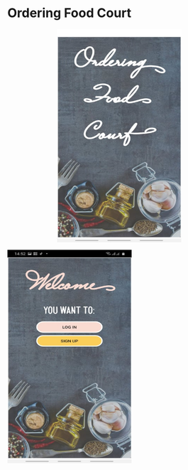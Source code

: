 # Ordering Food Court

<p align="center">
  <img src="/result_screenshot/welcome.jpg" alt=""  width="280" height="480" >

</p>
  <img src="/result_screenshot/login_signup.jpg" alt=""  width="280" height="480" >




